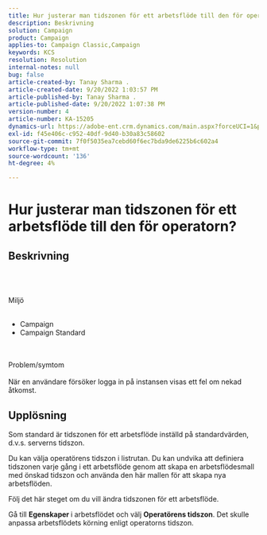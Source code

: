 ```yaml
---
title: Hur justerar man tidszonen för ett arbetsflöde till den för operatorn?
description: Beskrivning
solution: Campaign
product: Campaign
applies-to: Campaign Classic,Campaign
keywords: KCS
resolution: Resolution
internal-notes: null
bug: false
article-created-by: Tanay Sharma .
article-created-date: 9/20/2022 1:03:57 PM
article-published-by: Tanay Sharma .
article-published-date: 9/20/2022 1:07:38 PM
version-number: 4
article-number: KA-15205
dynamics-url: https://adobe-ent.crm.dynamics.com/main.aspx?forceUCI=1&pagetype=entityrecord&etn=knowledgearticle&id=90b4efae-e438-ed11-9db1-002248086735
exl-id: f45e406c-c952-40df-9d40-b30a83c58602
source-git-commit: 7f0f5035ea7cebd60f6ec7bda9de6225b6c602a4
workflow-type: tm+mt
source-wordcount: '136'
ht-degree: 4%

---
```


# Hur justerar man tidszonen för ett arbetsflöde till den för operatorn?

## Beskrivning

<br><br><br>Miljö<br><br>
- Campaign
- Campaign Standard



<br><br>Problem/symtom<br><br>
När en användare försöker logga in på instansen visas ett fel om nekad åtkomst.


## Upplösning






Som standard är tidszonen för ett arbetsflöde inställd på standardvärden, d.v.s. serverns tidszon.



Du kan välja operatörens tidszon i listrutan. Du kan undvika att definiera tidszonen varje gång i ett arbetsflöde genom att skapa en arbetsflödesmall med önskad tidszon och använda den här mallen för att skapa nya arbetsflöden.



Följ det här steget om du vill ändra tidszonen för ett arbetsflöde.



Gå till <b>Egenskaper </b>i arbetsflödet och välj <b>Operatörens tidszon</b>. Det skulle anpassa arbetsflödets körning enligt operatorns tidszon.
